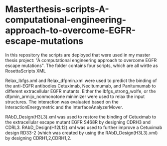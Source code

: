 # Masterthesis-scripts-A-computational-engineering-approach-to-overcome-EGFR-escape-mutations
In this repository the scripts are deployed that were used in my master thesis project: "A computational engineering approach to overcome EGFR escape mutations".
The folder contains four scripts, which are all wirtte as RosettaScripts XML

Relax_lbfgs.xml and Relax_dfpmin.xml were used to predict the binding of the anti-EGFR antibodies Cetuximab, Necitumumab, 
and Panitumumab to different extracellular EGFR mutants. Either the lbfgs_strong_wolfe, 
or the dfpmin_armijo_nonmonotone minimizer were used to relax the input structures. 
The interaction was evaluated based on the InteractionEnergymetric and the InterfaceAnalyzerMover.


RAbD_Design(H3L3).xml was used to restore the binding of Cetuximab to the extracellular escape mutant EGFR S468R by designing CDRH3 and CDRL3.
RAbD_Design(H12L12).xml was used to further improve a Cetuximab design RD33-2 (which was created by using the RAbD_Design(H3L3).xml) by designing CDRH1,2,CDRH1,2.
